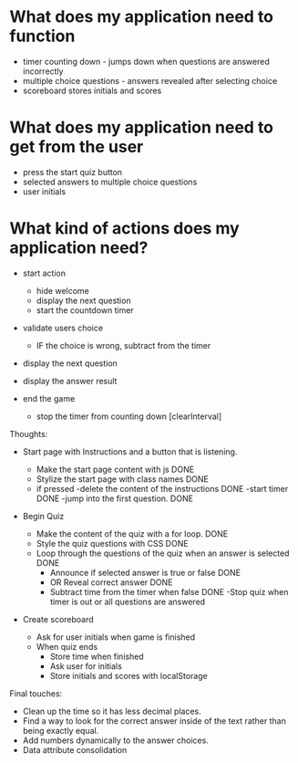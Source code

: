 # What does my application need to function

- timer counting down - jumps down when questions are answered incorrectly
- multiple choice questions - answers revealed after selecting choice
- scoreboard stores initials and scores


# What does my application need to get from the user

- press the start quiz button
- selected answers to multiple choice questions
- user initials

# What kind of actions does my application need?

- start action
    - hide welcome
    - display the next question
    - start the countdown timer

- validate users choice
    - IF the choice is wrong, subtract from the timer

- display the next question
- display the answer result
- end the game
    - stop the timer from counting down [clearInterval]


Thoughts:
- Start page with Instructions and a button that is listening.
    - Make the start page content with js DONE
    - Stylize the start page with class names DONE
    - if pressed 
        -delete the content of the instructions DONE
        -start timer DONE
        -jump into the first question. DONE

- Begin Quiz
    - Make the content of the quiz with a for loop. DONE
    - Style the quiz questions with CSS DONE
    - Loop through the questions of the quiz when an answer is selected DONE
        - Announce if selected answer is true or false DONE
        - OR Reveal correct answer DONE
        - Subtract time from the timer when false DONE
    -Stop quiz when timer is out or all questions are answered
        

- Create scoreboard
    - Ask for user initials when game is finished
    - When quiz ends
        - Store time when finished
        - Ask user for initials
        - Store initials and scores with localStorage
  
    

Final touches:
- Clean up the time so it has less decimal places.
- Find a way to look for the correct answer inside of the text rather than being exactly equal.
- Add numbers dynamically to the answer choices.
- Data attribute consolidation